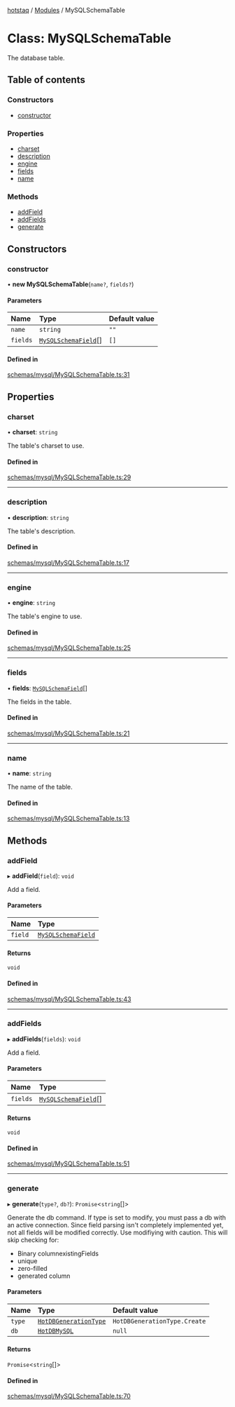 [hotstaq](../README.md) / [Modules](../modules.md) / MySQLSchemaTable

# Class: MySQLSchemaTable

The database table.

## Table of contents

### Constructors

- [constructor](MySQLSchemaTable.md#constructor)

### Properties

- [charset](MySQLSchemaTable.md#charset)
- [description](MySQLSchemaTable.md#description)
- [engine](MySQLSchemaTable.md#engine)
- [fields](MySQLSchemaTable.md#fields)
- [name](MySQLSchemaTable.md#name)

### Methods

- [addField](MySQLSchemaTable.md#addfield)
- [addFields](MySQLSchemaTable.md#addfields)
- [generate](MySQLSchemaTable.md#generate)

## Constructors

### constructor

• **new MySQLSchemaTable**(`name?`, `fields?`)

#### Parameters

| Name | Type | Default value |
| :------ | :------ | :------ |
| `name` | `string` | `""` |
| `fields` | [`MySQLSchemaField`](MySQLSchemaField.md)[] | `[]` |

#### Defined in

[schemas/mysql/MySQLSchemaTable.ts:31](https://github.com/OurFreeLight/HotStaq/blob/3f2c5d8/src/schemas/mysql/MySQLSchemaTable.ts#L31)

## Properties

### charset

• **charset**: `string`

The table's charset to use.

#### Defined in

[schemas/mysql/MySQLSchemaTable.ts:29](https://github.com/OurFreeLight/HotStaq/blob/3f2c5d8/src/schemas/mysql/MySQLSchemaTable.ts#L29)

___

### description

• **description**: `string`

The table's description.

#### Defined in

[schemas/mysql/MySQLSchemaTable.ts:17](https://github.com/OurFreeLight/HotStaq/blob/3f2c5d8/src/schemas/mysql/MySQLSchemaTable.ts#L17)

___

### engine

• **engine**: `string`

The table's engine to use.

#### Defined in

[schemas/mysql/MySQLSchemaTable.ts:25](https://github.com/OurFreeLight/HotStaq/blob/3f2c5d8/src/schemas/mysql/MySQLSchemaTable.ts#L25)

___

### fields

• **fields**: [`MySQLSchemaField`](MySQLSchemaField.md)[]

The fields in the table.

#### Defined in

[schemas/mysql/MySQLSchemaTable.ts:21](https://github.com/OurFreeLight/HotStaq/blob/3f2c5d8/src/schemas/mysql/MySQLSchemaTable.ts#L21)

___

### name

• **name**: `string`

The name of the table.

#### Defined in

[schemas/mysql/MySQLSchemaTable.ts:13](https://github.com/OurFreeLight/HotStaq/blob/3f2c5d8/src/schemas/mysql/MySQLSchemaTable.ts#L13)

## Methods

### addField

▸ **addField**(`field`): `void`

Add a field.

#### Parameters

| Name | Type |
| :------ | :------ |
| `field` | [`MySQLSchemaField`](MySQLSchemaField.md) |

#### Returns

`void`

#### Defined in

[schemas/mysql/MySQLSchemaTable.ts:43](https://github.com/OurFreeLight/HotStaq/blob/3f2c5d8/src/schemas/mysql/MySQLSchemaTable.ts#L43)

___

### addFields

▸ **addFields**(`fields`): `void`

Add a field.

#### Parameters

| Name | Type |
| :------ | :------ |
| `fields` | [`MySQLSchemaField`](MySQLSchemaField.md)[] |

#### Returns

`void`

#### Defined in

[schemas/mysql/MySQLSchemaTable.ts:51](https://github.com/OurFreeLight/HotStaq/blob/3f2c5d8/src/schemas/mysql/MySQLSchemaTable.ts#L51)

___

### generate

▸ **generate**(`type?`, `db?`): `Promise`<`string`[]\>

Generate the db command. If type is set to modify, you must pass a db with an
active connection. Since field parsing isn't completely implemented yet, not all
fields will be modified correctly. Use modifiying with caution. This will
skip checking for:
* Binary columnexistingFields
* unique
* zero-filled
* generated column

#### Parameters

| Name | Type | Default value |
| :------ | :------ | :------ |
| `type` | [`HotDBGenerationType`](../enums/HotDBGenerationType.md) | `HotDBGenerationType.Create` |
| `db` | [`HotDBMySQL`](HotDBMySQL.md) | `null` |

#### Returns

`Promise`<`string`[]\>

#### Defined in

[schemas/mysql/MySQLSchemaTable.ts:70](https://github.com/OurFreeLight/HotStaq/blob/3f2c5d8/src/schemas/mysql/MySQLSchemaTable.ts#L70)
